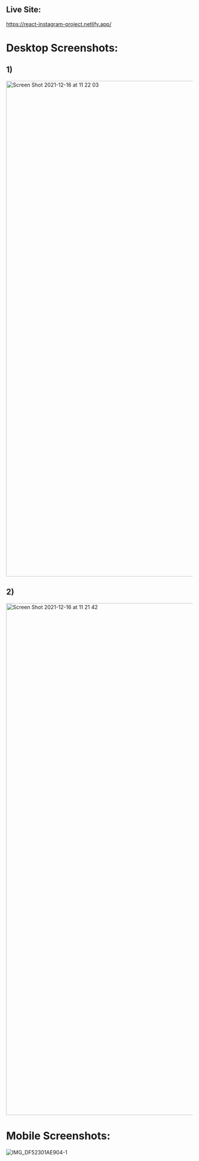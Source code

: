 ## Live Site:

https://react-instagram-project.netlify.app/


# Desktop Screenshots:

## 1) 
<img width="1338" alt="Screen Shot 2021-12-16 at 11 22 03" src="https://user-images.githubusercontent.com/32392260/146346007-018d03a7-d2c6-40ab-84fd-9ab74fab4e97.png">

## 2)
<img width="1382" alt="Screen Shot 2021-12-16 at 11 21 42" src="https://user-images.githubusercontent.com/32392260/146346031-9361de34-5083-4372-8c1c-3007e6bff346.png">


# Mobile Screenshots:
![IMG_DF52301AE904-1](https://user-images.githubusercontent.com/32392260/146346282-ee1c6a31-c945-4055-8288-b44fd5daaf26.jpeg)

